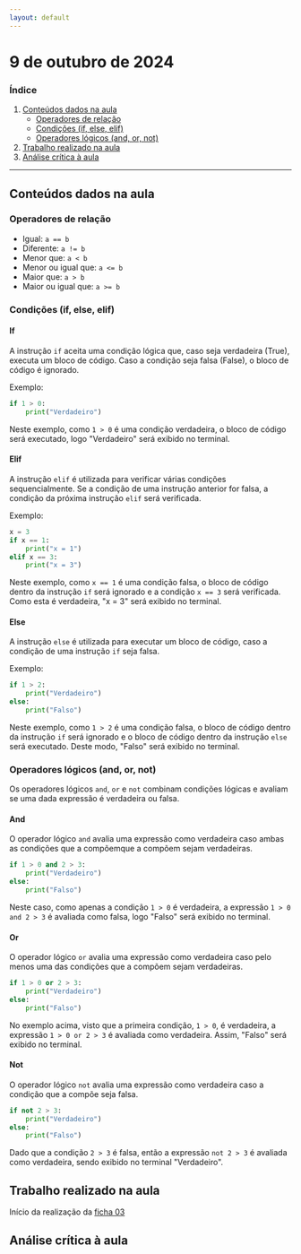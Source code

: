 ```yaml
---
layout: default
---
```


# 9 de outubro de 2024

<h3><b>Índice</b></h3>

1. [Conteúdos dados na aula](#conteúdos-dados-na-aula)
    - [Operadores de relação](#operadores-de-relação)
    - [Condições (if, else, elif)](#condições-if-else-elif)
    - [Operadores lógicos (and, or, not)](#operadores-lógicos-and-or-not)
2. [Trabalho realizado na aula](#trabalho-realizado-na-aula)
3. [Análise crítica à aula](#análise-crítica-à-aula)

---

## Conteúdos dados na aula

### Operadores de relação

- Igual: `a == b`
- Diferente: `a != b`
- Menor que: `a < b`
- Menor ou igual que: `a <= b`
- Maior que: `a > b`
- Maior ou igual que: `a >= b`

### Condições (if, else, elif)

#### If

A instrução `if` aceita uma condição lógica que, caso seja verdadeira (True), executa um bloco de código. Caso a condição seja falsa (False), o bloco de código é ignorado. 

Exemplo:

```python
if 1 > 0:
    print("Verdadeiro")
```

Neste exemplo, como `1 > 0` é uma condição verdadeira, o bloco de código será executado, logo "Verdadeiro" será exibido no terminal.

#### Elif

A instrução `elif` é utilizada para verificar várias condições sequencialmente. Se a condição de uma instrução anterior for falsa, a condição da próxima instrução `elif` será verificada. 

Exemplo:

```python
x = 3
if x == 1:
    print("x = 1")
elif x == 3:
    print("x = 3")
```

Neste exemplo, como `x == 1` é uma condição falsa, o bloco de código dentro da instrução `if` será ignorado e a condição `x == 3` será verificada. Como esta é verdadeira, "x = 3" será exibido no terminal.

#### Else

A instrução `else` é utilizada para executar um bloco de código, caso a condição de uma instrução `if` seja falsa. 

Exemplo:

```python
if 1 > 2:
    print("Verdadeiro")
else:
    print("Falso")
```

Neste exemplo, como `1 > 2` é uma condição falsa, o bloco de código dentro da instrução `if` será ignorado e o bloco de código dentro da instrução `else` será executado. Deste modo, "Falso" será exibido no terminal.

### Operadores lógicos (and, or, not)

Os operadores lógicos `and`, `or` e `not` combinam condições lógicas e avaliam se uma dada expressão é verdadeira ou falsa.

#### And

O operador lógico `and` avalia uma expressão como verdadeira caso ambas as condições que a compõemque a compõem sejam verdadeiras.

```python
if 1 > 0 and 2 > 3:
    print("Verdadeiro")
else:
    print("Falso")
```

Neste caso, como apenas a condição `1 > 0` é verdadeira, a expressão `1 > 0 and 2 > 3` é avaliada como falsa, logo "Falso" será exibido no terminal.

#### Or

O operador lógico `or` avalia uma expressão como verdadeira caso pelo menos uma das condições que a compõem sejam verdadeiras.

```python
if 1 > 0 or 2 > 3:
    print("Verdadeiro")
else:
    print("Falso")
```

No exemplo acima, visto que a primeira condição, `1 > 0`, é verdadeira, a expressão `1 > 0 or 2 > 3` é avaliada como verdadeira. Assim, "Falso" será exibido no terminal.

#### Not

O operador lógico `not` avalia uma expressão como verdadeira caso a condição que a compõe seja falsa.

```python
if not 2 > 3:
    print("Verdadeiro")
else:
    print("Falso")
```

Dado que a condição `2 > 3` é falsa, então a expressão `not 2 > 3` é avaliada como verdadeira, sendo exibido no terminal "Verdadeiro".

## Trabalho realizado na aula

Início da realização da [ficha 03](../trabalhos/D1_PedroAlmeida_Ficha03.py)

## Análise crítica à aula

